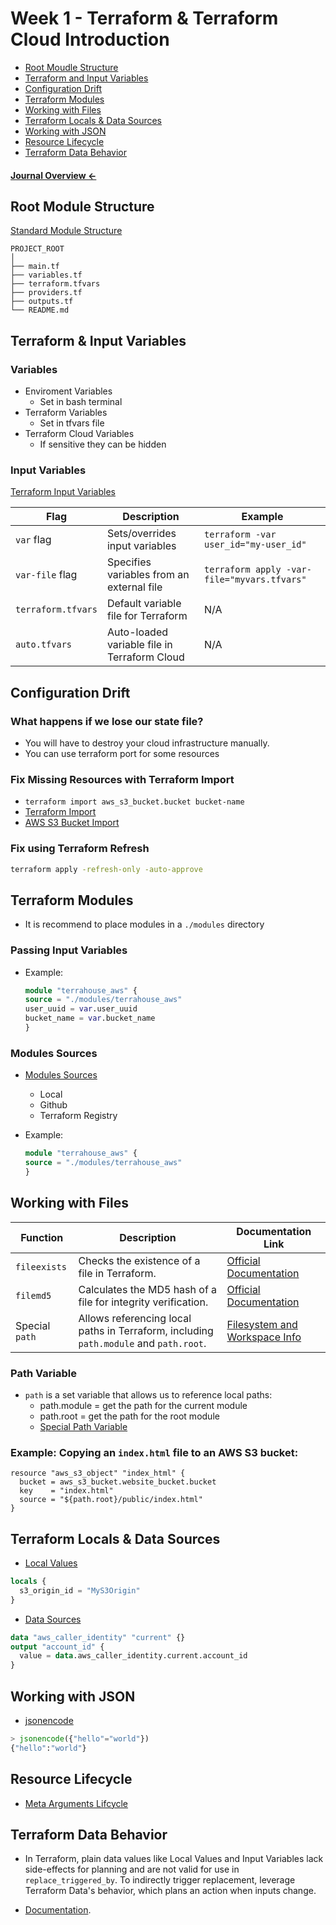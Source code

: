 # Week 1 - Terraform & Terraform Cloud Introduction

- [Root Moudle Structure](#root-module-structure)
- [Terraform and Input Variables](#terraform-and-input-variables)
- [Configuration Drift](#configuration-drift)
- [Terraform Modules](#terraform-modules)
- [Working with Files](#working-with-files)
- [Terraform Locals & Data Sources](#terraform-locals--data-sources)
- [Working with JSON](#working-with-json)
- [Resource Lifecycle](#resource-lifecycle)
- [Terraform Data Behavior](#terraform-data-behavior)


#### **[Journal Overview ←](./../README.md#weekly-journals)**

## Root Module Structure

[Standard Module Structure](https://developer.hashicorp.com/terraform/language/modules/develop/structure)

```
PROJECT_ROOT
│
├── main.tf
├── variables.tf     
├── terraform.tfvars
├── providers.tf           
├── outputs.tf         
└── README.md            
```

## Terraform & Input Variables

### Variables
- Enviroment Variables
    - Set in bash terminal
- Terraform Variables
    - Set in tfvars file
- Terraform Cloud Variables
    - If sensitive they can be hidden

### Input Variables
[Terraform Input Variables](https://developer.hashicorp.com/terraform/language/values/variables)

| Flag             | Description                                | Example                                  |
|------------------|--------------------------------------------|------------------------------------------|
| `var` flag       | Sets/overrides input variables             | `terraform -var user_id="my-user_id"`   |
| `var-file` flag  | Specifies variables from an external file  | `terraform apply -var-file="myvars.tfvars"` |
| `terraform.tfvars` | Default variable file for Terraform     | N/A                                      |
| `auto.tfvars`    | Auto-loaded variable file in Terraform Cloud | N/A                                  |


## Configuration Drift

### What happens if we lose our state file?
- You will have to destroy your cloud infrastructure manually.
- You can use terraform port for some resources

### Fix Missing Resources with Terraform Import
- `terraform import aws_s3_bucket.bucket bucket-name`
- [Terraform Import](https://developer.hashicorp.com/terraform/cli/import)
- [AWS S3 Bucket Import](https://registry.terraform.io/providers/hashicorp/aws/latest/docs/resources/s3_bucket#import)

### Fix using Terraform Refresh
```sh
terraform apply -refresh-only -auto-approve
```


## Terraform Modules
- It is recommend to place modules in a `./modules` directory

### Passing Input Variables
- Example:
    ```tf
    module "terrahouse_aws" {
    source = "./modules/terrahouse_aws"
    user_uuid = var.user_uuid
    bucket_name = var.bucket_name
    }
    ```

### Modules Sources
- [Modules Sources](https://developer.hashicorp.com/terraform/language/modules/sources)
    - Local
    - Github
    - Terraform Registry

- Example: 
    ```tf
    module "terrahouse_aws" {
    source = "./modules/terrahouse_aws"
    }
    ```

## Working with Files

| Function          | Description                                                                                      | Documentation Link                                      |
|-------------------|--------------------------------------------------------------------------------------------------|---------------------------------------------------------|
| `fileexists`      | Checks the existence of a file in Terraform.                                                    | [Official Documentation](https://developer.hashicorp.com/terraform/language/functions/fileexists)                 |
| `filemd5`         | Calculates the MD5 hash of a file for integrity verification.                                     | [Official Documentation](https://developer.hashicorp.com/terraform/language/functions/filemd5)                    |
| Special `path`    | Allows referencing local paths in Terraform, including `path.module` and `path.root`.           | [Filesystem and Workspace Info](https://developer.hashicorp.com/terraform/language/expressions/references#filesystem-and-workspace-info) |

### Path Variable

- `path` is a set variable that allows us to reference local paths:
    - path.module = get the path for the current module
    - path.root = get the path for the root module
    - [Special Path Variable](https://developer.hashicorp.com/terraform/language/expressions/references#filesystem-and-workspace-info)

### Example: Copying an `index.html` file to an AWS S3 bucket:

```hcl
resource "aws_s3_object" "index_html" {
  bucket = aws_s3_bucket.website_bucket.bucket
  key    = "index.html"
  source = "${path.root}/public/index.html"
}
```

## Terraform Locals & Data Sources
- [Local Values](https://developer.hashicorp.com/terraform/language/values/locals)

```tf
locals {
  s3_origin_id = "MyS3Origin"
}
```

- [Data Sources](https://developer.hashicorp.com/terraform/language/data-sources)

```tf
data "aws_caller_identity" "current" {}
output "account_id" {
  value = data.aws_caller_identity.current.account_id
}
```

## Working with JSON
- [jsonencode](https://developer.hashicorp.com/terraform/language/functions/jsonencode)

```tf
> jsonencode({"hello"="world"})
{"hello":"world"}
```

## Resource Lifecycle
- [Meta Arguments Lifcycle](https://developer.hashicorp.com/terraform/language/meta-arguments/lifecycle)


## Terraform Data Behavior
- In Terraform, plain data values like Local Values and Input Variables lack side-effects for planning and are not valid for use in `replace_triggered_by`. To indirectly trigger replacement, leverage Terraform Data's behavior, which plans an action when inputs change.

- [Documentation](https://developer.hashicorp.com/terraform/language/resources/terraform-data).
